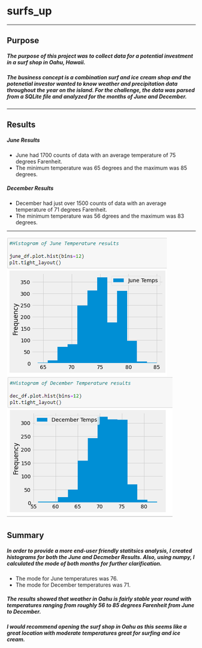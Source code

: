 # surfs_up
---
## Purpose
##### The purpose of this project was to collect data for a potential investment in a surf shop in Oahu, Hawaii.
##### The business concept is a combination surf and ice cream shop and the potenetial investor wanted to know weather and precipitation data throughout the year on the island. For the challenge, the data was parsed from a SQLite file and analyzed for the months of June and December.
---
## Results
##### June Results
* June had 1700 counts of data with an average temperature of 75 degrees Farenheit. 
* The minimum temperature was 65 degrees and the maximum was 85 degrees.
##### December Results
* December had just over 1500 counts of data with an average temperature of 71 degrees Farenheit. 
* The minimum temperature was 56 dgrees and the maximum was 83 degrees.
---
![](https://github.com/yfaulkne/surfs_up/blob/main/June_Temps.png)
![](https://github.com/yfaulkne/surfs_up/blob/main/Dec_Temps.png)
## Summary
##### In order to provide a more end-user friendly statitsics analysis, I created histograms for both the June and Decmeber Results. Also, using numpy, I calculated the mode of both months for further clarification. 
* The mode for June temperatures was 76.
* The mode for December temperatures was 71.
##### The results showed that weather in Oahu is fairly stable year round with temperatures ranging from roughly 56 to 85 degrees Farenheit from June to December.
##### I would recommend opening the surf shop in Oahu as this seems like a great location with moderate temperatures great for surfing and ice cream.

